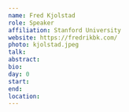 ```yaml
---
name: Fred Kjolstad
role: Speaker
affiliation: Stanford University
website: https://fredrikbk.com/
photo: kjolstad.jpeg
talk: 
abstract: 
bio: 
day: 0
start: 
end: 
location: 
---
```

